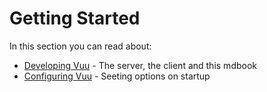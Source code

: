 # Getting Started

In this section you can read about:

* [Developing Vuu](developing.md) - The server, the client and this mdbook
* [Configuring Vuu](configuration.md) - Seeting options on startup

